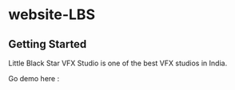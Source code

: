 # website-LBS


## Getting Started 

Little Black Star VFX Studio is one of the best VFX studios in India.


Go demo here : 







